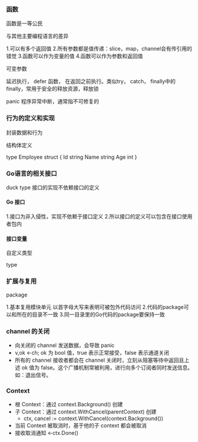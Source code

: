 ### 函数

函数是一等公民

与其他主要编程语言的差异

1.可以有多个返回值
2.所有参数都是值传递：slice，map，channel会有传引用的错觉
3.函数可以作为变量的值
4.函数可以作为参数和返回值

可变参数

延迟执行， defer 函数， 在返回之前执行。类似try， catch， finally中的finally，常用于安全的释放资源，释放锁

panic 程序异常中断，通常指不可修复的

### 行为的定义和实现

封装数据和行为

结构体定义

type Employee struct {
  Id string
  Name string
  Age int
}

### Go语言的相关接口

duck type 接口的实现不依赖接口的定义


#### Go 接口

1.接口为非入侵性，实现不依赖于接口定义
2.所以接口的定义可以包含在接口使用者包内

#### 接口变量

自定义类型

type 

### 扩展与复用

package

1.基本复用模块单元
  以首字母大写来表明可被包外代码访问
2.代码的package可以和所在的目录不一致
3.同一目录里的Go代码的package要保持一致

### channel 的关闭

+ 向关闭的 channel 发送数据，会导致 panic
+ v,ok <-ch; ok 为 bool 值，true 表示正常接受，false 表示通道关闭
+ 所有的 channel 接收者都会在 channel 关闭时，立刻从阻塞等待中返回且上述 ok 值为 false。这个广播机制常被利用，进行向多个订阅者同时发送信息。如：退出信号。

### Context

+ 根 Context：通过 context.Background() 创建
+ 子 Context：通过 context.WithCancel(parentContext) 创建
  - ctx, cancel := context.WithCancel(context.Background())
+ 当前 Context 被取消时，基于他的子 context 都会被取消
+ 接收取消通知 <-ctx.Done()




